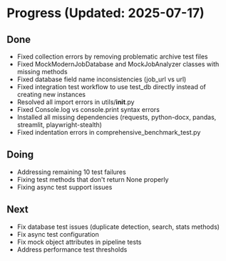 # Progress (Updated: 2025-07-17)

## Done

- Fixed collection errors by removing problematic archive test files
- Fixed MockModernJobDatabase and MockJobAnalyzer classes with missing methods
- Fixed database field name inconsistencies (job_url vs url)
- Fixed integration test workflow to use test_db directly instead of creating new instances
- Resolved all import errors in utils/__init__.py
- Fixed Console.log vs console.print syntax errors
- Installed all missing dependencies (requests, python-docx, pandas, streamlit, playwright-stealth)
- Fixed indentation errors in comprehensive_benchmark_test.py

## Doing

- Addressing remaining 10 test failures
- Fixing test methods that don't return None properly
- Fixing async test support issues

## Next

- Fix database test issues (duplicate detection, search, stats methods)
- Fix async test configuration
- Fix mock object attributes in pipeline tests
- Address performance test thresholds
